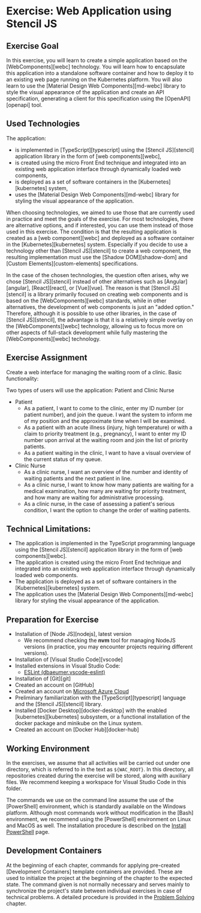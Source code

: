 # Exercise: Web Application using Stencil JS

## <a name="goal"></a>Exercise Goal

In this exercise, you will learn to create a simple application based on the [WebComponents][webc] technology. You will learn how to encapsulate this application into a standalone software container and how to deploy it to an existing web page running on the Kubernetes platform. You will also learn to use the [Material Design Web Components][md-webc] library to style the visual appearance of the application and create an API specification, generating a client for this specification using the [OpenAPI][openapi] tool.

## Used Technologies

The application:

* is implemented in [TypeScript][typescript] using the [Stencil JS][stencil] application library in the form of [web components][webc],
* is created using the micro Front End technique and integrated into an existing web application interface through dynamically loaded web components,
* is deployed as a set of software containers in the [Kubernetes][kubernetes] system,
* uses the [Material Design Web Components][md-webc] library for styling the visual appearance of the application.

When choosing technologies, we aimed to use those that are currently used in practice and meet the goals of the exercise. For most technologies, there are alternative options, and if interested, you can use them instead of those used in this exercise. The condition is that the resulting application is created as a [web component][webc] and deployed as a software container in the [Kubernetes][kubernetes] system. Especially if you decide to use a technology other than [Stencil JS][stencil] to create a web component, the resulting implementation must use the [Shadow DOM][shadow-dom] and [Custom Elements][custom-elements] specifications.

In the case of the chosen technologies, the question often arises, why we chose [Stencil JS][stencil] instead of other alternatives such as [Angular][angular], [React][react], or [Vue][vue]. The reason is that [Stencil JS][stencil] is a library primarily focused on creating web components and is based on the [WebComponents][webc] standards, while in other alternatives, the development of web components is just an "added option." Therefore, although it is possible to use other libraries, in the case of [Stencil JS][stencil], the advantage is that it is a relatively simple overlay on the [WebComponents][webc] technology, allowing us to focus more on other aspects of full-stack development while fully mastering the [WebComponents][webc] technology.

## <a name="assignment"></a>Exercise Assignment

Create a web interface for managing the waiting room of a clinic. Basic functionality:

Two types of users will use the application: Patient and Clinic Nurse

* Patient
  * As a patient, I want to come to the clinic, enter my ID number (or patient number), and join the queue. I want the system to inform me of my position and the approximate time when I will be examined.
  * As a patient with an acute illness (injury, high temperature) or with a claim to priority treatment (e.g., pregnancy), I want to enter my ID number upon arrival at the waiting room and join the list of priority patients.
  * As a patient waiting in the clinic, I want to have a visual overview of the current status of my queue.
* Clinic Nurse
  * As a clinic nurse, I want an overview of the number and identity of waiting patients and the next patient in line.
  * As a clinic nurse, I want to know how many patients are waiting for a medical examination, how many are waiting for priority treatment, and how many are waiting for administrative processing.
  * As a clinic nurse, in the case of assessing a patient's serious condition, I want the option to change the order of waiting patients.

## Technical Limitations:

* The application is implemented in the TypeScript programming language using the [Stencil JS][stencil] application library in the form of [web components][webc].
* The application is created using the micro Front End technique and integrated into an existing web application interface through dynamically loaded web components.
* The application is deployed as a set of software containers in the [Kubernetes][kubernetes] system.
* The application uses the [Material Design Web Components][md-webc] library for styling the visual appearance of the application.

## <a name="preparation"></a>Preparation for Exercise

* Installation of [Node JS][nodejs], latest version
  * We recommend checking the **nvm** tool for managing NodeJS versions (in practice, you may encounter projects requiring different versions).
* Installation of [Visual Studio Code][vscode]
* Installed extensions in Visual Studio Code:
  * [ESLint (dbaeumer.vscode-eslint)](https://marketplace.visualstudio.com/items?itemName=dbaeumer.vscode-eslint)
* Installation of [Git][git]
* Created an account on [GitHub]
* Created an account on [Microsoft Azure Cloud](https://azure.microsoft.com/en-us/free/students/)
* Preliminary familiarization with the [TypeScript][typescript] language and the [Stencil JS][stencil] library.
* Installed [Docker Desktop][docker-desktop] with the enabled [kubernetes][kubernetes] subsystem, or a functional installation of the docker package and minikube on the Linux system.
* Created an account on [Docker Hub][docker-hub]

## Working Environment

In the exercises, we assume that all activities will be carried out under one directory, which is referred to in the text as `${WAC_ROOT}`. In this directory, all repositories created during the exercise will be stored, along with auxiliary files. We recommend keeping a workspace for Visual Studio Code in this folder.

The commands we use on the command line assume the use of the [PowerShell] environment, which is standardly available on the Windows platform. Although most commands work without modification in the [Bash] environment, we recommend using the [PowerShell] environment on Linux and MacOS as well. The installation procedure is described on the [Install PowerShell](https://learn.microsoft.com/en-us/powershell/scripting/install/installing-powershell) page.

## Development Containers

At the beginning of each chapter, commands for applying pre-created [Development Containers] template containers are provided. These are used to initialize the project at the beginning of the chapter to the expected state. The command given is not normally necessary and serves mainly to synchronize the project's state between individual exercises in case of technical problems. A detailed procedure is provided in the [Problem Solving](../99.Problems-Resolutions/01.development-containers.md) chapter.
